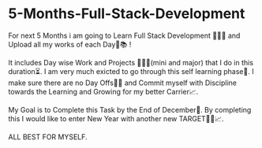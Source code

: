 # 5-Months-Full-Stack-Development

For next 5 Months i am going to Learn Full Stack Development 👨🏻‍💻 and Upload all my works of each Day📑📚 !

It includes Day wise Work and Projects 👨🏻‍💻(mini and major) that I do in this duration⏳.
I am very much exicted to go through this self learning phase🤗. 
I make sure there are no Day Offs✊🏻 and Commit myself with Discipline towards the Learning and Growing for my better Carrier📈.

My Goal is to Complete this Task by the End of December🎄. By completing this I would like to enter New Year with another new TARGET✊🏻📈.

ALL BEST FOR MYSELF.
